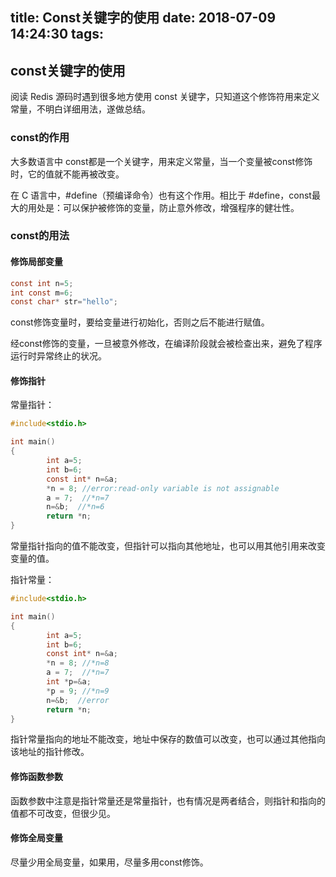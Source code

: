 title: Const关键字的使用
date: 2018-07-09 14:24:30
tags:
---
## const关键字的使用

阅读 Redis 源码时遇到很多地方使用 const 关键字，只知道这个修饰符用来定义常量，不明白详细用法，遂做总结。

### const的作用

大多数语言中 const都是一个关键字，用来定义常量，当一个变量被const修饰时，它的值就不能再被改变。

在 C 语言中，#define（预编译命令）也有这个作用。相比于 #define，const最大的用处是：可以保护被修饰的变量，防止意外修改，增强程序的健壮性。

### const的用法

#### 修饰局部变量

```c
const int n=5;
int const m=6;
const char* str="hello";
```

const修饰变量时，要给变量进行初始化，否则之后不能进行赋值。

经const修饰的变量，一旦被意外修改，在编译阶段就会被检查出来，避免了程序运行时异常终止的状况。

#### 修饰指针

常量指针：

```c
#include<stdio.h>

int main()
{
		int a=5;
		int b=6;
		const int* n=&a;
		*n = 8; //error:read-only variable is not assignable
        a = 7;  //*n=7
		n=&b;  //*n=6
		return *n;
}
```

常量指针指向的值不能改变，但指针可以指向其他地址，也可以用其他引用来改变变量的值。

指针常量：

```c
#include<stdio.h>

int main()
{
		int a=5;
		int b=6;
		const int* n=&a;
		*n = 8; //*n=8
        a = 7;  //*n=7
        int *p=&a;
        *p = 9; //*n=9
		n=&b;  //error
		return *n;
}
```

指针常量指向的地址不能改变，地址中保存的数值可以改变，也可以通过其他指向该地址的指针修改。

#### 修饰函数参数

函数参数中注意是指针常量还是常量指针，也有情况是两者结合，则指针和指向的值都不可改变，但很少见。

#### 修饰全局变量

尽量少用全局变量，如果用，尽量多用const修饰。

